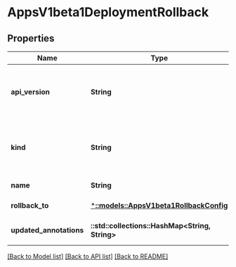 # AppsV1beta1DeploymentRollback

## Properties
Name | Type | Description | Notes
------------ | ------------- | ------------- | -------------
**api_version** | **String** | APIVersion defines the versioned schema of this representation of an object. Servers should convert recognized schemas to the latest internal value, and may reject unrecognized values. More info: https://git.k8s.io/community/contributors/devel/api-conventions.md#resources | [optional] [default to null]
**kind** | **String** | Kind is a string value representing the REST resource this object represents. Servers may infer this from the endpoint the client submits requests to. Cannot be updated. In CamelCase. More info: https://git.k8s.io/community/contributors/devel/api-conventions.md#types-kinds | [optional] [default to null]
**name** | **String** | Required: This must match the Name of a deployment. | [default to null]
**rollback_to** | [***::models::AppsV1beta1RollbackConfig**](apps.v1beta1.RollbackConfig.md) | The config of this deployment rollback. | [default to null]
**updated_annotations** | **::std::collections::HashMap<String, String>** | The annotations to be updated to a deployment | [optional] [default to null]

[[Back to Model list]](../README.md#documentation-for-models) [[Back to API list]](../README.md#documentation-for-api-endpoints) [[Back to README]](../README.md)


